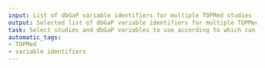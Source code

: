 ```yaml
---
input: List of dbGaP variable identifiers for multiple TOPMed studies
output: Selected list of dbGaP variable identifiers for multiple TOPMed studies
task: Select studies and dbGaP variables to use according to which can be sufficiently harmonized
automatic_tags:
- TOPMed
- variable identifiers
---
```

